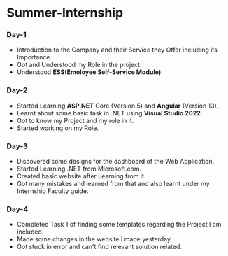 # Summer-Internship
### Day-1
- Introduction to the Company and their Service they Offer including its Importance.
- Got and Understood my Role in the project.
- Understood **ESS(Emoloyee Self-Service Module)**.

### Day-2
- Started Learning **ASP.NET** Core (Version 5) and **Angular** (Version 13).
- Learnt about some basic task in .NET using **Visual Studio 2022**.
- Got to know my Project and my role in it. 
- Started working on my Role.

### Day-3
- Discovered some designs for the dashboard of the Web Application.
- Started Learning .NET from Microsoft.com.
- Created basic website after Learning from it.
- Got many mistakes and learned from that and also learnt under my Internship Faculty guide.

### Day-4
- Completed Task 1 of finding some templates regarding the Project I am included.
- Made some changes in the website I made yesterday.
- Got stuck in error and can't find relevant solution related.